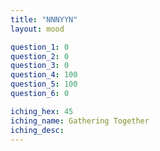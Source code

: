 ```yaml
---
title: "NNNYYN"
layout: mood

question_1: 0
question_2: 0
question_3: 0
question_4: 100
question_5: 100
question_6: 0

iching_hex: 45
iching_name: Gathering Together
iching_desc: 
---
```


